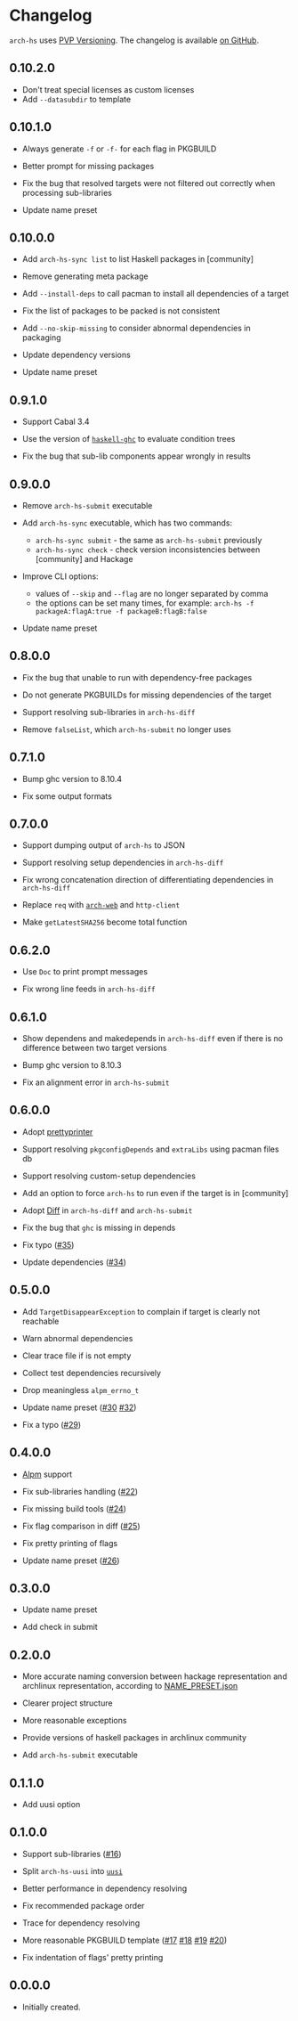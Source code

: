 # Changelog

`arch-hs` uses [PVP Versioning][1].
The changelog is available [on GitHub][2].

## 0.10.2.0

- Don't treat special licenses as custom licenses
- Add `--datasubdir` to template

## 0.10.1.0

- Always generate `-f` or `-f-` for each flag in PKGBUILD

- Better prompt for missing packages

- Fix the bug that resolved targets were not filtered out correctly when processing sub-libraries

- Update name preset

## 0.10.0.0

- Add `arch-hs-sync list` to list Haskell packages in [community]

- Remove generating meta package

- Add `--install-deps` to call pacman to install all dependencies of a target

- Fix the list of packages to be packed is not consistent

- Add `--no-skip-missing` to consider abnormal dependencies in packaging

- Update dependency versions

- Update name preset

## 0.9.1.0

- Support Cabal 3.4

- Use the version of [`haskell-ghc`](https://archlinux.org/packages/community/x86_64/ghc/) to evaluate condition trees

- Fix the bug that sub-lib components appear wrongly in results

## 0.9.0.0

- Remove `arch-hs-submit` executable

- Add `arch-hs-sync` executable, which has two commands:

  - `arch-hs-sync submit` - the same as `arch-hs-submit` previously
  - `arch-hs-sync check` - check version inconsistencies between [community] and Hackage

- Improve CLI options:

  - values of `--skip` and `--flag` are no longer separated by comma
  - the options can be set many times, for example: `arch-hs -f packageA:flagA:true -f packageB:flagB:false`

- Update name preset

## 0.8.0.0

- Fix the bug that unable to run with dependency-free packages

- Do not generate PKGBUILDs for missing dependencies of the target

- Support resolving sub-libraries in `arch-hs-diff`

- Remove `falseList`, which `arch-hs-submit` no longer uses

## 0.7.1.0

- Bump ghc version to 8.10.4

- Fix some output formats

## 0.7.0.0

- Support dumping output of `arch-hs` to JSON

- Support resolving setup dependencies in `arch-hs-diff`

- Fix wrong concatenation direction of differentiating dependencies in `arch-hs-diff`

- Replace `req` with [`arch-web`](https://github.com/berberman/arch-web) and `http-client`

- Make `getLatestSHA256` become total function

## 0.6.2.0

- Use `Doc` to print prompt messages

- Fix wrong line feeds in `arch-hs-diff`

## 0.6.1.0

- Show dependens and makedepends in `arch-hs-diff` even if there is no difference between two target versions

- Bump ghc version to 8.10.3

- Fix an alignment error in `arch-hs-submit`

## 0.6.0.0

- Adopt [prettyprinter](https://hackage.haskell.org/package/prettyprinter)

- Support resolving `pkgconfigDepends` and `extraLibs` using pacman files db

- Support resolving custom-setup dependencies

- Add an option to force `arch-hs` to run even if the target is in [community]

- Adopt [Diff](https://hackage.haskell.org/package/Diff) in `arch-hs-diff` and `arch-hs-submit`

- Fix the bug that `ghc` is missing in depends

- Fix typo ([#35](https://github.com/berberman/arch-hs/pull/35))

- Update dependencies ([#34](https://github.com/berberman/arch-hs/pull/34))

## 0.5.0.0

- Add `TargetDisappearException` to complain if target is clearly not reachable

- Warn abnormal dependencies

- Clear trace file if is not empty

- Collect test dependencies recursively

- Drop meaningless `alpm_errno_t`

- Update name preset ([#30](https://github.com/berberman/arch-hs/pull/30) [#32](https://github.com/berberman/arch-hs/pull/32))

- Fix a typo ([#29](https://github.com/berberman/arch-hs/pull/29))

## 0.4.0.0

- [Alpm](https://www.archlinux.org/pacman/libalpm.3.html) support

- Fix sub-libraries handling ([#22](https://github.com/berberman/arch-hs/issues/22))

- Fix missing build tools ([#24](https://github.com/berberman/arch-hs/issues/24))

- Fix flag comparison in diff ([#25](https://github.com/berberman/arch-hs/issues/25))

- Fix pretty printing of flags

- Update name preset ([#26](https://github.com/berberman/arch-hs/pull/26))

## 0.3.0.0

- Update name preset

- Add check in submit

## 0.2.0.0

- More accurate naming conversion between hackage representation and archlinux representation, according to [NAME_PRESET.json](https://github.com/berberman/arch-hs/blob/master/data/NAME_PRESET.json)

- Clearer project structure

- More reasonable exceptions

- Provide versions of haskell packages in archlinux community

- Add `arch-hs-submit` executable

## 0.1.1.0

- Add uusi option

## 0.1.0.0

- Support sub-libraries ([#16](https://github.com/berberman/arch-hs/issues/16))

- Split `arch-hs-uusi` into [`uusi`](https://github.com/berberman/uusi)

- Better performance in dependency resolving

- Fix recommended package order

- Trace for dependency resolving

- More reasonable PKGBUILD template ([#17](https://github.com/berberman/arch-hs/issues/16) [#18](https://github.com/berberman/arch-hs/issues/16) [#19](https://github.com/berberman/arch-hs/issues/16) [#20](https://github.com/berberman/arch-hs/issues/16))

- Fix indentation of flags' pretty printing

## 0.0.0.0

- Initially created.

[1]: https://pvp.haskell.org
[2]: https://github.com/berberman/arch-hs/releases
